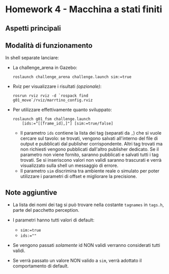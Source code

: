 # Homework 4 - Macchina a stati finiti

## Aspetti principali

## Modalità di funzionamento

In shell separate lanciare:

- La challenge_arena in Gazebo:  
    ```
    roslaunch challenge_arena challenge.launch sim:=true
    ```
- Rviz per visualizzare i risultati *(opzionale)*:  
    ```
    rosrun rviz rviz -d `rospack find g01_move`/rviz/marrtino_config.rviz
    ```
- Per utilizzare effettivamente quanto sviluppato:  
    ```
    roslaunch g01_fsm challenge.launch 
        [ids:="[[frame_id],]"] [sim:=true/false]
    ```
    
    - Il parametro `ids` contiene la lista dei tag (separati da `,`) che si vuole cercare sul tavolo:
        se trovati, vengono salvati all'interno del file di output e pubblicati dal publisher corrispondente.
        Altri tag trovati ma non richiesti vengono pubblicati dall'altro publisher dedicato.
        Se il parametro non viene fornito, saranno pubblicati e salvati tutti i tag trovati.
        Se si inseriscono valori non validi saranno trascurati e verrà visualizzato sulla shell un messaggio di errore.
    - Il parametro `sim` discrimina tra ambiente reale o simulato per poter utilizzare i parametri di offset e migliorare la precisione.

## Note aggiuntive
    
- La lista dei nomi dei tag si può trovare nella costante `tagnames` in `tags.h`, parte del pacchetto perception.
- I parametri hanno tutti valori di default:  
    
    - ```sim:=true```  
    - ```ids:=""```  
    
- Se vengono passati *solamente* id NON validi verranno considerati tutti validi.
- Se verrà passato un valore NON valido a `sim`, verrà adottato il comportamento di default.
